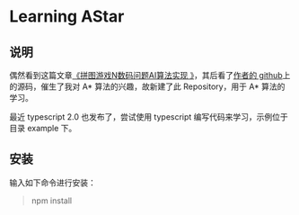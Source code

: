 # Learning AStar

## 说明

偶然看到这篇文章[《拼图游戏N数码问题AI算法实现 》](http://blog.csdn.net/qq_22885773/article/details/52144827)，其后看了[作者的 github](https://github.com/NewFour/NPuzzle-AI)上的源码，催生了我对 A* 算法的兴趣，故新建了此 Repository，用于 A* 算法的学习。

最近 typescript 2.0 也发布了，尝试使用 typescript 编写代码来学习，示例位于目录 example 下。

## 安装

输入如下命令进行安装：

> npm install
